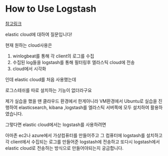 # How to Use Logstash

[참고링크](https://medium.com/day34/elk-stack%EC%9D%84-%EC%9D%B4%EC%9A%A9%ED%95%9C-%EB%A1%9C%EA%B7%B8-%EA%B4%80%EC%A0%9C-%EC%8B%9C%EC%8A%A4%ED%85%9C-%EB%A7%8C%EB%93%A4%EA%B8%B0-ca199502beab)

elastic cloud에 대하여 질문입니다!

현재 원하는 cloud사용은

1. winlogbeat를 통해 각 client의 로그를 수집
2. 수집된 log들을 logstash를 통해 필터링후 엘라스틱 cloud에 전송
3. cloud에서 시각화

인데 elastic cloud를 처음 사용했는데

로그스테쉬를 따로 설치하는 기능이 없더라구요

제가 실습을 했을 땐 클라우드 환경에서 한게아니라 VM환경에서 Ubuntu로 실습을 진행하여 elasticsearch, kibana ,logstash를 엘라스틱 서버쪽에 모두 설치하여 활용하였습니다.

그렇다면 elastic cloud에서는 logstash를 사용하려면 

아마존 ec2나 azure에서 가상컴퓨터를 만들어주고 그 컴퓨터에 logstash를 설치하고 각 client에서 수집되는 로그를 만들어준 logstash에 전송하고 또다시 logstash에서 elastic cloud로 전송하는 방식으로 만들어야되는지 궁금합니다.